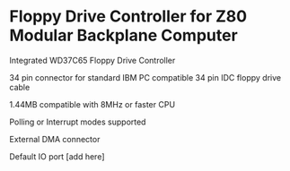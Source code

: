 # Floppy Drive Controller for Z80 Modular Backplane Computer

Integrated WD37C65 Floppy Drive Controller

34 pin connector for standard IBM PC compatible 34 pin IDC floppy drive cable

1.44MB compatible with 8MHz or faster CPU

Polling or Interrupt modes supported

External DMA connector

Default IO port [add here]
